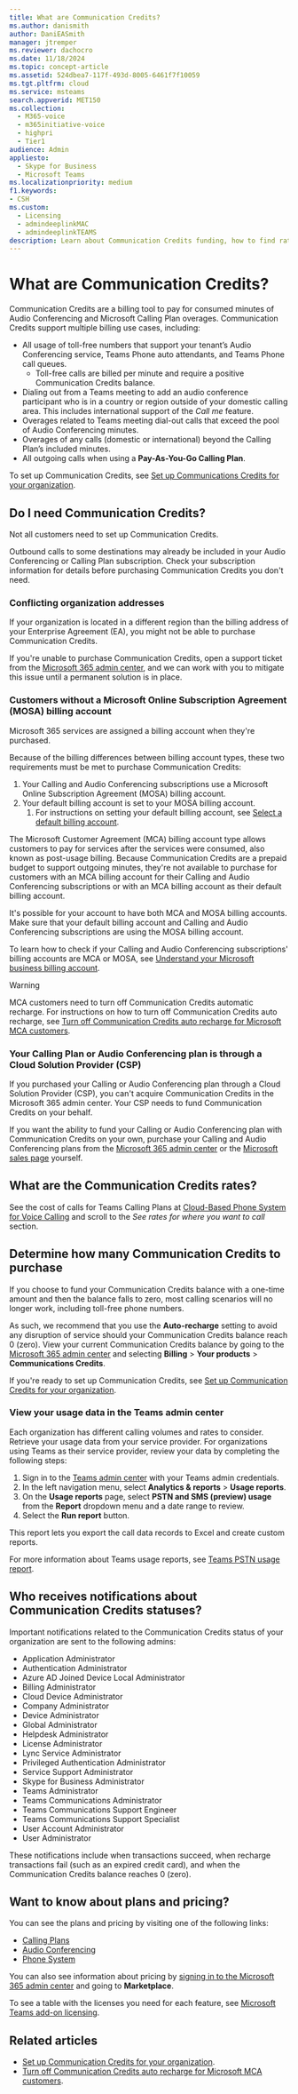 ```yaml
---
title: What are Communication Credits?
ms.author: danismith
author: DaniEASmith
manager: jtremper
ms.reviewer: dachocro
ms.date: 11/18/2024
ms.topic: concept-article
ms.assetid: 524dbea7-117f-493d-8005-6461f7f10059
ms.tgt.pltfrm: cloud
ms.service: msteams
search.appverid: MET150
ms.collection: 
  - M365-voice
  - m365initiative-voice
  - highpri
  - Tier1
audience: Admin
appliesto: 
  - Skype for Business
  - Microsoft Teams
ms.localizationpriority: medium
f1.keywords:
- CSH
ms.custom: 
  - Licensing
  - admindeeplinkMAC
  - admindeeplinkTEAMS
description: Learn about Communication Credits funding, how to find rates, and which services you receive.
---
```


# What are Communication Credits?

Communication Credits are a billing tool to pay for consumed minutes of Audio Conferencing and Microsoft Calling Plan overages. Communication Credits support multiple billing use cases, including:
  
- All usage of toll-free numbers that support your tenant’s Audio Conferencing service, Teams Phone auto attendants, and Teams Phone call queues.
  - Toll-free calls are billed per minute and require a positive Communication Credits balance.
- Dialing out from a Teams meeting to add an audio conference participant who is in a country or region outside of your domestic calling area. This includes international support of the *Call me* feature.
- Overages related to Teams meeting dial-out calls that exceed the pool of Audio Conferencing minutes.
- Overages of any calls (domestic or international) beyond the Calling Plan’s included minutes.
- All outgoing calls when using a **Pay-As-You-Go Calling Plan**.

To set up Communication Credits, see [Set up Communications Credits for your organization](set-up-communications-credits-for-your-organization.md).

## Do I need Communication Credits?

Not all customers need to set up Communication Credits.

Outbound calls to some destinations may already be included in your Audio Conferencing or Calling Plan subscription. Check your subscription information for details before purchasing Communication Credits you don't need.
  
### Conflicting organization addresses

If your organization is located in a different region than the billing address of your Enterprise Agreement (EA), you might not be able to purchase Communication Credits.

If you're unable to purchase Communication Credits, open a support ticket from the [Microsoft 365 admin center](https://go.microsoft.com/fwlink/p/?linkid=2166757), and we can work with you to mitigate this issue until a permanent solution is in place.

### Customers without a Microsoft Online Subscription Agreement (MOSA) billing account

Microsoft 365 services are assigned a billing account when they're purchased.

Because of the billing differences between billing account types, these two requirements must be met to purchase Communication Credits:

1. Your Calling and Audio Conferencing subscriptions use a Microsoft Online Subscription Agreement (MOSA) billing account.
1. Your default billing account is set to your MOSA billing account.
    1. For instructions on setting your default billing account, see [Select a default billing account](/microsoft-365/commerce/manage-billing-accounts#select-a-default-billing-account).

The Microsoft Customer Agreement (MCA) billing account type allows customers to pay for services after the services were consumed, also known as post-usage billing. Because Communication Credits are a prepaid budget to support outgoing minutes, they're not available to purchase for customers with an MCA billing account for their Calling and Audio Conferencing subscriptions or with an MCA billing account as their default billing account.

It's possible for your account to have both MCA and MOSA billing accounts. Make sure that your default billing account and Calling and Audio Conferencing subscriptions are using the MOSA billing account.

To learn how to check if your Calling and Audio Conferencing subscriptions' billing accounts are MCA or MOSA, see [Understand your Microsoft business billing account](/microsoft-365/commerce/manage-billing-accounts#view-my-billing-accounts).

> [!WARNING]
> MCA customers need to turn off Communication Credits automatic recharge. For instructions on how to turn off Communication Credits auto recharge, see [Turn off Communication Credits auto recharge for Microsoft MCA customers](turn-off-communication-credits-auto-recharge-mca-customers.md).

### Your Calling Plan or Audio Conferencing plan is through a Cloud Solution Provider (CSP)

If you purchased your Calling or Audio Conferencing plan through a Cloud Solution Provider (CSP), you can't acquire Communication Credits in the Microsoft 365 admin center. Your CSP needs to fund Communication Credits on your behalf.

If you want the ability to fund your Calling or Audio Conferencing plan with Communication Credits on your own, purchase your Calling and Audio Conferencing plans from the [Microsoft 365 admin center](https://go.microsoft.com/fwlink/p/?linkid=2024339) or the [Microsoft sales page](https://www.microsoft.com/microsoft-teams/microsoft-teams-phone) yourself.

## What are the Communication Credits rates?

See the cost of calls for Teams Calling Plans at [Cloud-Based Phone System for Voice Calling](https://go.microsoft.com/fwlink/p/?LinkId=799523) and scroll to the *See rates for where you want to call* section.
  
## Determine how many Communication Credits to purchase

If you choose to fund your Communication Credits balance with a one-time amount and then the balance falls to zero, most calling scenarios will no longer work, including toll-free phone numbers.

As such, we recommend that you use the **Auto-recharge** setting to avoid any disruption of service should your Communication Credits balance reach 0 (zero). View your current Communication Credits balance by going to the [Microsoft 365 admin center](https://go.microsoft.com/fwlink/p/?linkid=2024339) and selecting **Billing** > **Your products** > **Communications Credits**.
  
If you're ready to set up Communication Credits, see [Set up Communication Credits for your organization](set-up-communications-credits-for-your-organization.md).

### View your usage data in the Teams admin center

Each organization has different calling volumes and rates to consider. Retrieve your usage data from your service provider. For organizations using Teams as their service provider, review your data by completing the following steps:

1. Sign in to the [Teams admin center](https://go.microsoft.com/fwlink/p/?linkid=2066851) with your Teams admin credentials.
1. In the left navigation menu, select **Analytics & reports** > **Usage reports**.
1. On the **Usage reports** page, select **PSTN and SMS (preview) usage** from the **Report** dropdown menu and a date range to review.
1. Select the **Run report** button.
  
This report lets you export the call data records to Excel and create custom reports.

For more information about Teams usage reports, see [Teams PSTN usage report](teams-analytics-and-reports/pstn-usage-report.md).

## Who receives notifications about Communication Credits statuses?

Important notifications related to the Communication Credits status of your organization are sent to the following admins:

- Application Administrator
- Authentication Administrator
- Azure AD Joined Device Local Administrator
- Billing Administrator
- Cloud Device Administrator
- Company Administrator
- Device Administrator
- Global Administrator
- Helpdesk Administrator
- License Administrator
- Lync Service Administrator
- Privileged Authentication Administrator
- Service Support Administrator
- Skype for Business Administrator
- Teams Administrator
- Teams Communications Administrator
- Teams Communications Support Engineer
- Teams Communications Support Specialist
- User Account Administrator
- User Administrator

These notifications include when transactions succeed, when recharge transactions fail (such as an expired credit card), and when the Communication Credits balance reaches 0 (zero).
  
## Want to know about plans and pricing?

You can see the plans and pricing by visiting one of the following links:
  
- [Calling Plans](https://go.microsoft.com/fwlink/?linkid=799761)
- [Audio Conferencing](https://go.microsoft.com/fwlink/?linkid=799762)
- [Phone System](https://go.microsoft.com/fwlink/?linkid=799763)

You can also see information about pricing by [signing in to the Microsoft 365 admin center](https://go.microsoft.com/fwlink/p/?linkid=2024339) and going to **Marketplace**.
  
To see a table with the licenses you need for each feature, see [Microsoft Teams add-on licensing](./teams-add-on-licensing/microsoft-teams-add-on-licensing.md).

## Related articles

- [Set up Communication Credits for your organization](set-up-communications-credits-for-your-organization.md).
- [Turn off Communication Credits auto recharge for Microsoft MCA customers](turn-off-communication-credits-auto-recharge-mca-customers.md).
